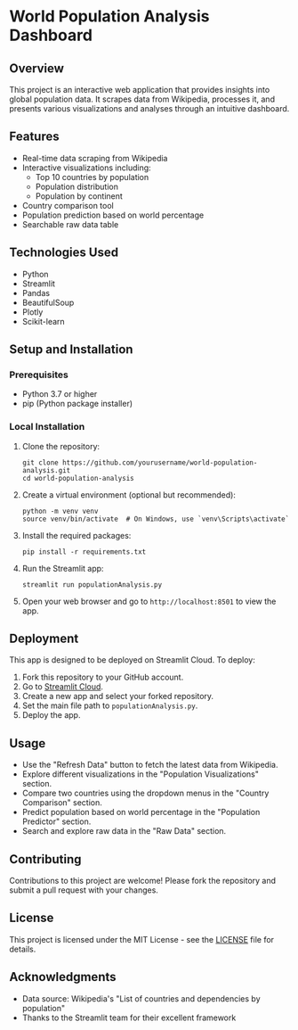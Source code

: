 # World Population Analysis Dashboard

## Overview
This project is an interactive web application that provides insights into global population data. It scrapes data from Wikipedia, processes it, and presents various visualizations and analyses through an intuitive dashboard.

## Features
- Real-time data scraping from Wikipedia
- Interactive visualizations including:
  - Top 10 countries by population
  - Population distribution
  - Population by continent
- Country comparison tool
- Population prediction based on world percentage
- Searchable raw data table

## Technologies Used
- Python
- Streamlit
- Pandas
- BeautifulSoup
- Plotly
- Scikit-learn

## Setup and Installation

### Prerequisites
- Python 3.7 or higher
- pip (Python package installer)

### Local Installation
1. Clone the repository:
   ```
   git clone https://github.com/yourusername/world-population-analysis.git
   cd world-population-analysis
   ```

2. Create a virtual environment (optional but recommended):
   ```
   python -m venv venv
   source venv/bin/activate  # On Windows, use `venv\Scripts\activate`
   ```

3. Install the required packages:
   ```
   pip install -r requirements.txt
   ```

4. Run the Streamlit app:
   ```
   streamlit run populationAnalysis.py
   ```

5. Open your web browser and go to `http://localhost:8501` to view the app.

## Deployment
This app is designed to be deployed on Streamlit Cloud. To deploy:

1. Fork this repository to your GitHub account.
2. Go to [Streamlit Cloud](https://streamlit.io/cloud).
3. Create a new app and select your forked repository.
4. Set the main file path to `populationAnalysis.py`.
5. Deploy the app.

## Usage
- Use the "Refresh Data" button to fetch the latest data from Wikipedia.
- Explore different visualizations in the "Population Visualizations" section.
- Compare two countries using the dropdown menus in the "Country Comparison" section.
- Predict population based on world percentage in the "Population Predictor" section.
- Search and explore raw data in the "Raw Data" section.

## Contributing
Contributions to this project are welcome! Please fork the repository and submit a pull request with your changes.

## License
This project is licensed under the MIT License - see the [LICENSE](LICENSE) file for details.

## Acknowledgments
- Data source: Wikipedia's "List of countries and dependencies by population"
- Thanks to the Streamlit team for their excellent framework
